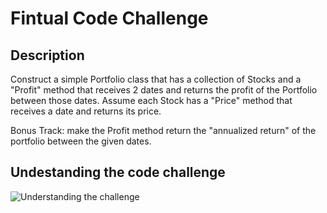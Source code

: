 # Fintual Code Challenge

## Description

Construct a simple Portfolio class that has a collection of Stocks and a "Profit" method that receives 2 dates and returns the profit of the Portfolio between those dates. Assume each Stock has a "Price" method that receives a date and returns its price.

Bonus Track: make the Profit method return the "annualized return" of the portfolio between the given dates.

## Undestanding the code challenge
![Understanding the challenge](https://github.com/user-attachments/assets/5f90ff4d-435d-4dd3-9d4a-09fee0d0de11)
